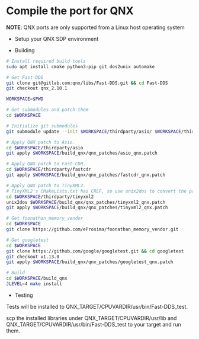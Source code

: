 # Compile the port for QNX

**NOTE**: QNX ports are only supported from a Linux host operating system

- Setup your QNX SDP environment

- Building

```bash
# Install required build tools
sudo apt install cmake python3-pip git dos2unix automake
```

```bash
# Get Fast-DDS
git clone git@gitlab.com:qnx/libs/Fast-DDS.git && cd Fast-DDS
git checkout qnx_2.10.1

WORKSPACE=$PWD

# Get submodules and patch them
cd $WORKSPACE

# Initialize git submodules
git submodule update --init $WORKSPACE/thirdparty/asio/ $WORKSPACE/thirdparty/fastcdr $WORKSPACE/thirdparty/tinyxml2/

# Apply QNX patch to Asio.
cd $WORKSPACE/thirdparty/asio
git apply $WORKSPACE/build_qnx/qnx_patches/asio_qnx.patch

# Apply QNX patch to Fast-CDR.
cd $WORKSPACE/thirdparty/fastcdr
git apply $WORKSPACE/build_qnx/qnx_patches/fastcdr_qnx.patch

# Apply QNX patch to TinyXML2.
# TinyXML2's CMakeLists.txt has CRLF, so use unix2dos to convert the patch to CRLF.
cd $WORKSPACE/thirdparty/tinyxml2
unix2dos $WORKSPACE/build_qnx/qnx_patches/tinyxml2_qnx.patch
git apply $WORKSPACE/build_qnx/qnx_patches/tinyxml2_qnx.patch

# Get foonathan_memory_vendor
cd $WORKSPACE
git clone https://github.com/eProsima/foonathan_memory_vendor.git

# Get googletest
cd $WORKSPACE
git clone https://github.com/google/googletest.git && cd googletest
git checkout v1.13.0
git apply $WORKSPACE/build_qnx/qnx_patches/googletest_qnx.patch

# Build
cd $WORKSPACE/build_qnx
JLEVEL=4 make install
```

- Testing

Tests will be installed to QNX_TARGET/CPUVARDIR/usr/bin/Fast-DDS_test.

scp the installed libraries under QNX_TARGET/CPUVARDIR/usr/lib and QNX_TARGET/CPUVARDIR/usr/bin/Fast-DDS_test to your target and run them.
